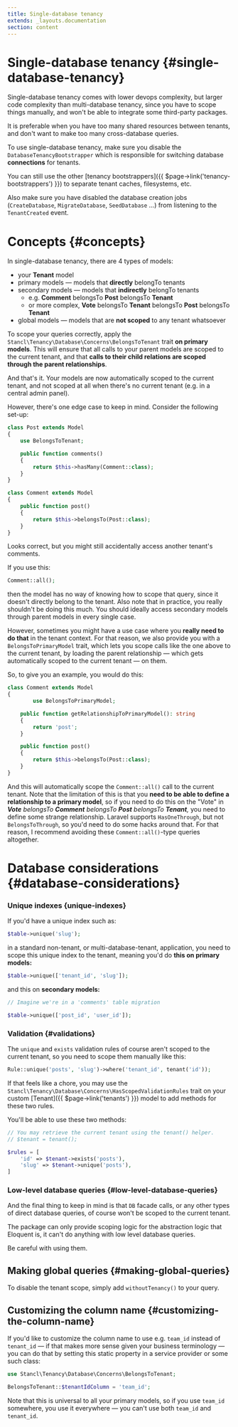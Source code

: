 ```yaml
---
title: Single-database tenancy
extends: _layouts.documentation
section: content
---
```


# Single-database tenancy {#single-database-tenancy}

Single-database tenancy comes with lower devops complexity, but larger code complexity than multi-database tenancy, since you have to scope things manually, and won't be able to integrate some third-party packages.

It is preferable when you have too many shared resources between tenants, and don't want to make too many cross-database queries.

To use single-database tenancy, make sure you disable the `DatabaseTenancyBootstrapper` which is responsible for switching database **connections** for tenants.

You can still use the other [tenancy bootstrappers]({{ $page->link('tenancy-bootstrappers') }}) to separate tenant caches, filesystems, etc.

Also make sure you have disabled the database creation jobs (`CreateDatabase`, `MigrateDatabase`, `SeedDatabase` ...) from listening to the `TenantCreated` event.

# Concepts {#concepts}

In single-database tenancy, there are 4 types of models:

- your **Tenant** model
- primary models — models that **directly** belongTo tenants
- secondary models — models that **indirectly** belongTo tenants
    - e.g. **Comment** belongsTo **Post** belongsTo **Tenant**
    - or more complex, **Vote** belongsTo **Tenant** belongsTo **Post** belongsTo **Tenant**
- global models — models that are **not scoped** to any tenant whatsoever

To scope your queries correctly, apply the `Stancl\Tenancy\Database\Concerns\BelongsToTenant` trait **on primary models**. This will ensure that all calls to your parent models are scoped to the current tenant, and that **calls to their child relations are scoped through the parent relationships**.

And that's it. Your models are now automatically scoped to the current tenant, and not scoped at all when there's no current tenant (e.g. in a central admin panel).

However, there's one edge case to keep in mind. Consider the following set-up:

```php
class Post extends Model
{
    use BelongsToTenant;

    public function comments()
    {
        return $this->hasMany(Comment::class);
    }
}

class Comment extends Model
{
    public function post()
    {
        return $this->belongsTo(Post::class);
    }
}
```

Looks correct, but you might still accidentally access another tenant's comments.

If you use this:

```php
Comment::all();
```

then the model has no way of knowing how to scope that query, since it doesn't directly belong to the tenant. Also note that in practice, you really shouldn't be doing this much. You should ideally access secondary models through parent models in every single case.

However, sometimes you might have a use case where you **really need to do that** in the tenant context. For that reason, we also provide you with a `BelongsToPrimaryModel` trait, which lets you scope calls like the one above to the current tenant, by loading the parent relationship — which gets automatically scoped to the current tenant — on them.

So, to give you an example, you would do this:

```php
class Comment extends Model
{
		use BelongsToPrimaryModel;

    public function getRelationshipToPrimaryModel(): string
    {
        return 'post';
    }

    public function post()
    {
        return $this->belongsTo(Post::class);
    }
}
```

And this will automatically scope the `Comment::all()` call to the current tenant. Note that the limitation of this is that you **need to be able to define a relationship to a primary model**, so if you need to do this on the "Vote" in ***Vote** belongsTo **Comment** belongsTo **Post** belongsTo **Tenant**,* you need to define some strange relationship. Laravel supports `HasOneThrough`, but not `BelongsToThrough`, so you'd need to do some hacks around that. For that reason, I recommend avoiding these `Comment::all()`-type queries altogether.

# Database considerations {#database-considerations}

### Unique indexes {unique-indexes}

If you'd have a unique index such as:

```php
$table->unique('slug');
```

in a standard non-tenant, or multi-database-tenant, application, you need to scope this unique index to the tenant, meaning you'd do **this on primary models:**

```php
$table->unique(['tenant_id', 'slug']);
```

and this on **secondary models:**

```php
// Imagine we're in a 'comments' table migration

$table->unique(['post_id', 'user_id']);
```

### Validation {#validations}

The `unique` and `exists` validation rules of course aren't scoped to the current tenant, so you need to scope them manually like this:

```php
Rule::unique('posts', 'slug')->where('tenant_id', tenant('id'));
```

If that feels like a chore, you may use the `Stancl\Tenancy\Database\Concerns\HasScopedValidationRules` trait on your custom [Tenant]({{ $page->link('tenants') }}) model to add methods for these two rules.

You'll be able to use these two methods:

```php
// You may retrieve the current tenant using the tenant() helper.
// $tenant = tenant();

$rules = [
    'id' => $tenant->exists('posts'),
    'slug' => $tenant->unique('posts'),
]
```

### Low-level database queries {#low-level-database-queries}

And the final thing to keep in mind is that `DB` facade calls, or any other types of direct database queries, of course won't be scoped to the current tenant.

The package can only provide scoping logic for the abstraction logic that Eloquent is, it can't do anything with low level database queries.

Be careful with using them.

## Making global queries {#making-global-queries}

To disable the tenant scope, simply add `withoutTenancy()` to your query.

## Customizing the column name {#customizing-the-column-name}

If you'd like to customize the column name to use e.g. `team_id` instead of `tenant_id` — if that makes more sense given your business terminology — you can do that by setting this static property in a service provider or some such class:

```php
use Stancl\Tenancy\Database\Concerns\BelongsToTenant;

BelongsToTenant::$tenantIdColumn = 'team_id';
```

Note that this is universal to all your primary models, so if you use `team_id` somewhere, you use it everywhere — you can't use both `team_id` and `tenant_id`.
